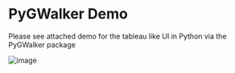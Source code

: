 # PyGWalker Demo

Please see attached demo for the tableau like UI in Python via the PyGWalker package 

![image](https://user-images.githubusercontent.com/44847906/222990167-8c887c18-7c28-48f0-8301-b3884617af7b.png)
